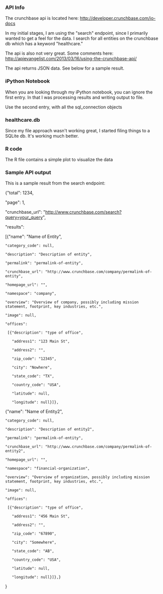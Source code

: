 ### API Info ###
The crunchbase api is located here: http://developer.crunchbase.com/io-docs

In my initial stages, I am using the "search" endpoint, since I primarily wanted to get a feel for the data.
I search for all entities on the crunchbase db which has a keyword "healthcare."

The api is also not very great. Some comments here: http://apievangelist.com/2013/03/16/using-the-crunchbase-api/

The api returns JSON data. See below for a sample result.

### iPython Notebook ###
When you are looking through my iPython notebook, you can ignore the first entry. In that I was processing results and writing output to file.

Use the second entry, with all the sql_connection objects

### healthcare.db ###
Since my file approach wasn't working great,  I started filing things to a SQLite db. It's working much better.

### R code ###
The R file contains a simple plot to visualize the data

### Sample API output ###
This is a sample result from the search endpoint:

{"total": 1234,

 "page": 1,
 
 "crunchbase_url": "http://www.crunchbase.com/search?query=your_query",

 "results":
 
  [{"name": "Name of Entity",
 
    "category_code": null,
 
    "description": "Description of entity",
 
    "permalink": "permalink-of-entity",
 
    "crunchbase_url": "http://www.crunchbase.com/company/permalink-of-entity",
 
    "homepage_url": "",
 
    "namespace": "company",
 
    "overview": "Overview of company, possibly including mission statement, footprint, key industries, etc.",
 
    "image": null,
 
    "offices":
 
     [{"description": "type of office",
 
       "address1": "123 Main St",
 
       "address2": "",
 
       "zip_code": "12345",
 
       "city": "Nowhere",
 
       "state_code": "TX",
 
       "country_code": "USA",
 
       "latitude": null,
 
       "longitude": null}]},
 
  {"name": "Name of Entity2",
 
    "category_code": null,
 
    "description": "Description of entity2",
 
    "permalink": "permalink-of-entity",
 
    "crunchbase_url": "http://www.crunchbase.com/company/permalink-of-entity2",
 
    "homepage_url": "",
 
    "namespace": "financial-organization",
 
    "overview": "Overview of organization, possibly including mission statement, footprint, key industries, etc.",
 
    "image": null,
 
    "offices":
 
     [{"description": "type of office",
 
       "address1": "456 Main St",
 
       "address2": "",
 
       "zip_code": "67890",
 
       "city": "Somewhere",
 
       "state_code": "AB",
 
       "country_code": "USA",
 
       "latitude": null,
 
       "longitude": null}]},}

}
       